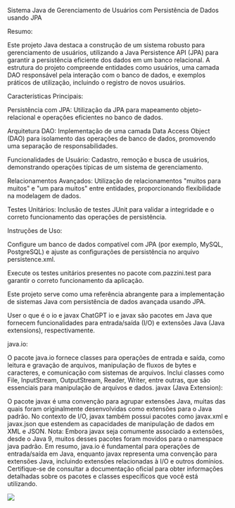 Sistema Java de Gerenciamento de Usuários com Persistência de Dados usando JPA

Resumo:

Este projeto Java destaca a construção de um sistema robusto para gerenciamento de usuários, utilizando a Java Persistence API (JPA) para garantir a persistência eficiente dos dados em um banco relacional. A estrutura do projeto compreende entidades como usuários, uma camada DAO responsável pela interação com o banco de dados, e exemplos práticos de utilização, incluindo o registro de novos usuários.

Características Principais:

Persistência com JPA: Utilização da JPA para mapeamento objeto-relacional e operações eficientes no banco de dados.

Arquitetura DAO: Implementação de uma camada Data Access Object (DAO) para isolamento das operações de banco de dados, promovendo uma separação de responsabilidades.

Funcionalidades de Usuário: Cadastro, remoção e busca de usuários, demonstrando operações típicas de um sistema de gerenciamento.

Relacionamentos Avançados: Utilização de relacionamentos "muitos para muitos" e "um para muitos" entre entidades, proporcionando flexibilidade na modelagem de dados.

Testes Unitários: Inclusão de testes JUnit para validar a integridade e o correto funcionamento das operações de persistência.

Instruções de Uso:

Configure um banco de dados compatível com JPA (por exemplo, MySQL, PostgreSQL) e ajuste as configurações de persistência no arquivo persistence.xml.

Execute os testes unitários presentes no pacote com.pazzini.test para garantir o correto funcionamento da aplicação.

Este projeto serve como uma referência abrangente para a implementação de sistemas Java com persistência de dados avançada usando JPA.


User
o que é o io e javax
ChatGPT
io e javax são pacotes em Java que fornecem funcionalidades para entrada/saída (I/O) e extensões Java (Java extensions), respectivamente.

java.io:

O pacote java.io fornece classes para operações de entrada e saída, como leitura e gravação de arquivos, manipulação de fluxos de bytes e caracteres, e comunicação com sistemas de arquivos.
Inclui classes como File, InputStream, OutputStream, Reader, Writer, entre outras, que são essenciais para manipulação de arquivos e dados.
javax (Java Extension):

O pacote javax é uma convenção para agrupar extensões Java, muitas das quais foram originalmente desenvolvidas como extensões para o Java padrão.
No contexto de I/O, javax também possui pacotes como javax.xml e javax.json que estendem as capacidades de manipulação de dados em XML e JSON.
Nota: Embora javax seja comumente associado a extensões, desde o Java 9, muitos desses pacotes foram movidos para o namespace java padrão.
Em resumo, java.io é fundamental para operações de entrada/saída em Java, enquanto javax representa uma convenção para extensões Java, incluindo extensões relacionadas à I/O e outros domínios. Certifique-se de consultar a documentação oficial para obter informações detalhadas sobre os pacotes e classes específicos que você está utilizando.



![](https://s2.gifyu.com/images/telefone.gif)


